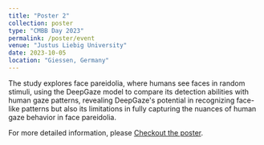 ```yaml
---
title: "Poster 2"
collection: poster
type: "CMBB Day 2023"
permalink: /poster/event
venue: "Justus Liebig University"
date: 2023-10-05
location: "Giessen, Germany"
---
```


The study explores face pareidolia, where humans see faces in random stimuli, using the DeepGaze model to compare its detection abilities with human gaze patterns, revealing DeepGaze's potential in recognizing face-like patterns but also its limitations in fully capturing the nuances of human gaze behavior in face pareidolia.

For more detailed information, please [Checkout the poster](https://pgupta013.github.io/files/cmbb_2023_poster_pareidolia.pdf).
